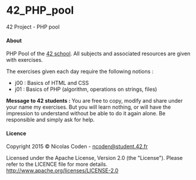 42_PHP_pool
=====
42 Project - PHP pool

#### About
PHP Pool of the [42 school](http://42.fr).
All subjects and associated resources are given with exercises.

The exercises given each day require the following notions :
* j00 : Basics of HTML and CSS
* j01 : Basics of PHP (algorithm, operations on strings, files)

**Message to 42 students :** You are free to copy, modify and share under your name my exercises. But you will learn nothing, or will have the impression to understand without be able to do it again alone. Be responsible and simply ask for help.

#### Licence
Copyright 2015 © Nicolas Coden - <ncoden@student.42.fr>

Licensed under the Apache License, Version 2.0 (the "License").
Please refer to the LICENCE file for more details.
http://www.apache.org/licenses/LICENSE-2.0
